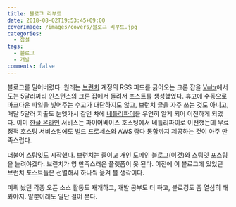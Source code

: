 ```yaml
---
title: 블로그 리부트
date: 2018-08-02T19:53:45+09:00
coverImage: /images/covers/블로그 리부트.jpg
categories:
  - 잡설
tags: 
  - 블로그
  - 개발
comments: false
---
```


 블로그를 밀어버렸다. 원래는 [브런치](https://brunch.co.kr/@@tcN) 계정의 RSS 피드를 긁어오는 크론 잡을 [Vultr](https://www.vultr.com/)에서 도는 5달러짜리 인스턴스의 크론 잡에서 돌려서 포스트를 생성했었다. 휴고에 수동으로 마크다운 파일을 넣어주는 수고가 대단하지도 않고, 브런치 글을 자주 쓰는 것도 아니고, 매달 5달러 지출도 눈엣가시 같던 차에 [네틀리파이](https://www.netlify.com/)을 우연히 알게 되어 이전하게 되었다. 이미 [한글 온라인](https://hangul.online/) 서비스는 파이어베이스 호스팅에서 네틀리파이로 이전했는데 무료 정적 호스팅 서비스임에도 빌드 프로세스와 AWS 람다 통합까지 제공하는 것이 아주 만족스럽다.

 더불어 [스팀잇](https://steemit.com/@wooseop)도 시작했다. 브런치는 줄이고 개인 도메인 블로그(이것)와 스팀잇 포스팅을 늘려야겠다. 브런치가 영 만족스러운 플랫폼이 못 된다. 이전에 이 블로그에 있었던 브런치 포스트들은 선별해서 하나씩 옮겨 볼 생각이다.

 미뤄 놨던 각종 오픈 소스 활동도 재개하고, 개발 공부도 더 하고, 블로깅도 좀 열심히 해봐야지. 말뿐이래도 일단 걸어 본다.


